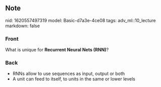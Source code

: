 ## Note
nid: 1620557497319
model: Basic-d7a3e-4ce08
tags: adv_ml::10_lecture
markdown: false

### Front
What is unique for <b>Recurrent Neural Nets (RNN)</b>?

### Back
<div>
  <div>
    <div>
      <ul>
        <li>RNNs allow to use sequences as input, output or both
        <li>A unit can feed to itself, to units in the same or
        lower levels
      </ul>
    </div>
  </div>
</div>
